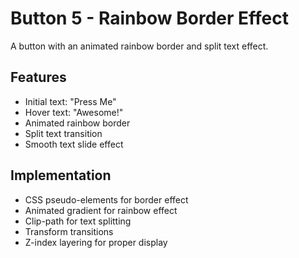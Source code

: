 # Button 5 - Rainbow Border Effect

A button with an animated rainbow border and split text effect.

## Features
- Initial text: "Press Me"
- Hover text: "Awesome!"
- Animated rainbow border
- Split text transition
- Smooth text slide effect

## Implementation
- CSS pseudo-elements for border effect
- Animated gradient for rainbow effect
- Clip-path for text splitting
- Transform transitions
- Z-index layering for proper display 